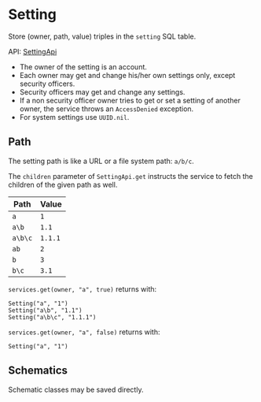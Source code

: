 # Setting

Store (owner, path, value) triples in the `setting` SQL table.

API: [SettingApi](../src/commonMain/kotlin/hu/simplexion/z2/setting/api/SettingApi.kt)

* The owner of the setting is an account.
* Each owner may get and change his/her own settings only, except security officers.
* Security officers may get and change any settings.
* If a non security officer owner tries to get or set a setting of another owner, the service throws an `AccessDenied` exception.
* For system settings use `UUID.nil`.

## Path

The setting path is like a URL or a file system path: `a/b/c`.

The `children` parameter of `SettingApi.get` instructs the service to fetch the children of
the given path as well.

| Path    | Value   |
|---------|---------|
| `a`     | `1`     |
| `a\b`   | `1.1`   |
| `a\b\c` | `1.1.1` |
| `ab`    | `2`     |
| `b`     | `3`     |
| `b\c`   | `3.1`   |

`services.get(owner, "a", true)` returns with:

```text
Setting("a", "1")
Setting("a\b", "1.1")
Setting("a\b\c", "1.1.1")
```

`services.get(owner, "a", false)` returns with:

```text
Setting("a", "1")
```

## Schematics

Schematic classes may be saved directly. 